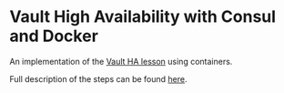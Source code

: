 Vault High Availability with Consul and Docker
==============================================

An implementation of the [Vault HA lesson](https://learn.hashicorp.com/vault/operations/ops-vault-ha-consul) using containers.

Full description of the steps can be found [here](https://lazydevops.net/vault-high-availability-with-consul-and-docker).